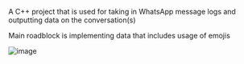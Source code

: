 A C++ project that is used for taking in WhatsApp message logs and outputting data on the conversation(s)

Main roadblock is implementing data that includes usage of emojis

![image](https://github.com/user-attachments/assets/cc762a61-ec8f-4f77-ab74-bc3e239f2ca7)
